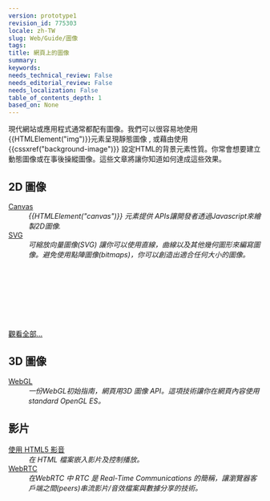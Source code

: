 ```yaml
---
version: prototype1
revision_id: 775303
locale: zh-TW
slug: Web/Guide/圖像
tags: 
title: 網頁上的圖像
summary: 
keywords: 
needs_technical_review: False
needs_editorial_review: False
needs_localization: False
table_of_contents_depth: 1
based_on: None
---
```

<p><span class="seoSummary">現代網站或應用程式通常都配有圖像。</span>我們可以很容易地使用{{HTMLElement("img")}}元素呈現靜態圖像 , 或藉由使用{{cssxref("background-image")}} 設定HTML的背景元素性質。你常會想要建立動態圖像或在事後操縱圖像。<span class="seoSummary">這些文章將讓你知道如何達成這些效果。</span></p>

<div class="row topicpage-table">
<div class="section">
<h2 class="Documentation" id="Docs_for_add-on_developers" name="Docs_for_add-on_developers">2D 圖像</h2>

<dl>
 <dt><a href="/en-US/docs/HTML/Canvas">Canvas</a></dt>
 <dd><em>{{HTMLElement("canvas")}} 元素提供 </em><em>APIs讓開發者透過Javascript來繪製2D圖像.</em></dd>
 <dt><a href="/en-US/docs/Web/SVG">SVG</a></dt>
 <dd><em>可縮放向量圖像(SVG) 讓你可以使用直線，曲線以及其他幾何圖形來編寫圖像。避免使用點陣圖像(bitmaps)，你可以創造出適合任何大小的圖像。</em></dd>
</dl>

<p>&nbsp;</p>

<p>&nbsp;</p>

<p>&nbsp;</p>

<p>&nbsp;</p>

<p><span class="alllinks"><a href="/en-US/docs/tag/Graphics">觀看全部...</a></span></p>
</div>

<div class="section">
<h2 class="Documentation" id="Docs_for_add-on_developers" name="Docs_for_add-on_developers">3D 圖像</h2>

<dl>
 <dt><a href="/en-US/docs/Web/WebGL">WebGL</a></dt>
 <dd><em>一份WebGL初始指南，網頁用3D 圖像 API。這項技術讓你在網頁內容使用standard OpenGL ES。</em></dd>
</dl>

<h2 id=".E5.BD.B1.E7.89.87">影片</h2>

<dl>
 <dt><a href="/en-US/docs/Web/Guide/HTML/Using_HTML5_audio_and_video">使用 HTML5 影音</a></dt>
 <dd><em>在 HTML 檔案嵌入影片及控制播放。</em></dd>
 <dt><a href="/en-US/docs/WebRTC">WebRTC</a></dt>
 <dd><em>在WebRTC 中 RTC 是 Real-Time Communications 的簡稱，讓瀏覽器客戶端之間(peers)串流影片/音效檔案與數據分享的技術。</em></dd>
</dl>
</div>
</div>

<p>&nbsp;</p>

